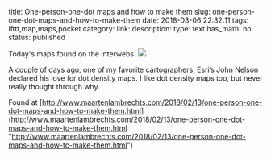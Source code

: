 title: One-person-one-dot maps and how to make them
slug: one-person-one-dot-maps-and-how-to-make-them
date: 2018-03-06 22:32:11
tags: ifttt,map,maps,pocket
category: 
link: 
description: 
type: text
has_math: no
status: published

Today's maps found on the interwebs. ![](http://www.maartenlambrechts.com/assets/images/dots/trump_choropleth.jpg)  
  

A couple of days ago, one of my favorite cartographers, Esri’s John Nelson declared his love for dot density maps. I like dot density maps too, but never really thought through why.  
  

Found at [http://www.maartenlambrechts.com/2018/02/13/one-person-one-dot-maps-and-how-to-make-them.html](http://www.maartenlambrechts.com/2018/02/13/one-person-one-dot-maps-and-how-to-make-them.html "http://www.maartenlambrechts.com/2018/02/13/one-person-one-dot-maps-and-how-to-make-them.html")



